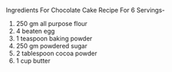 Ingredients For Chocolate Cake Recipe For 6 Servings-

1) 250 gm all purpose flour
2) 4 beaten egg
3) 1 teaspoon baking powder
4) 250 gm powdered sugar
5) 2 tablespoon cocoa powder
6) 1 cup butter